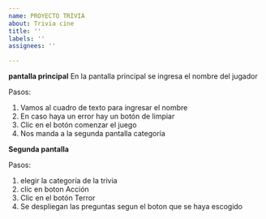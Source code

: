 ```yaml
---
name: PROYECTO TRIVIA
about: Trivia cine
title: ''
labels: ''
assignees: ''

---
```


**pantalla principal**
En la pantalla principal se ingresa el nombre del jugador

Pasos:
1. Vamos al cuadro de texto para ingresar el nombre
2. En caso haya un error hay un botón de limpiar
3. Clic en el botón comenzar el juego
4. Nos manda a la segunda pantalla categoría


**Segunda pantalla**

Pasos:
1. elegir la categoría de la trivia
2. clic en boton Acción
3. Clic en el botón Terror
4. Se despliegan las preguntas segun el boton que se haya escogido
